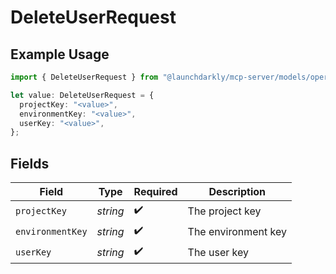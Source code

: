# DeleteUserRequest

## Example Usage

```typescript
import { DeleteUserRequest } from "@launchdarkly/mcp-server/models/operations";

let value: DeleteUserRequest = {
  projectKey: "<value>",
  environmentKey: "<value>",
  userKey: "<value>",
};
```

## Fields

| Field               | Type                | Required            | Description         |
| ------------------- | ------------------- | ------------------- | ------------------- |
| `projectKey`        | *string*            | :heavy_check_mark:  | The project key     |
| `environmentKey`    | *string*            | :heavy_check_mark:  | The environment key |
| `userKey`           | *string*            | :heavy_check_mark:  | The user key        |